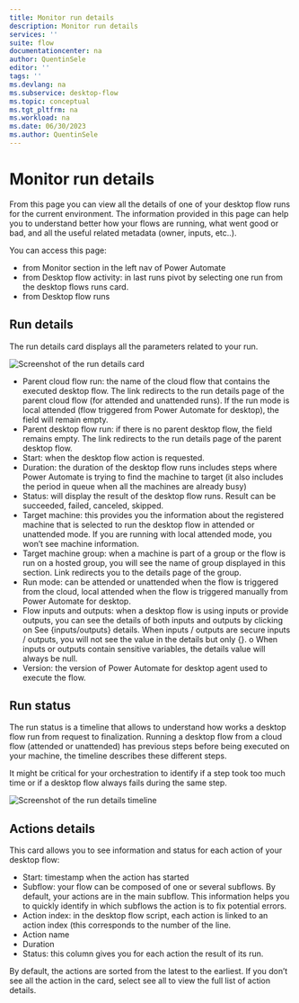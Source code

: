 ```yaml
---
title: Monitor run details
description: Monitor run details
services: ''
suite: flow
documentationcenter: na
author: QuentinSele
editor: ''
tags: ''
ms.devlang: na
ms.subservice: desktop-flow
ms.topic: conceptual
ms.tgt_pltfrm: na
ms.workload: na
ms.date: 06/30/2023
ms.author: QuentinSele
---
```


# Monitor run details 

From this page you can view all the details of one of your desktop flow runs for the current environment.
The information provided in this page can help you to understand better how your flows are running, what went good or bad, and all the useful related metadata (owner, inputs, etc..).

You can access this page:
- from Monitor section in the left nav of Power Automate
- from Desktop flow activity: in last runs pivot by selecting one run from the desktop flows runs card.
- from Desktop flow runs

## Run details

The run details card displays all the parameters related to your run.

  ![Screenshot of the run details card](media/run-details-card.png)

- Parent cloud flow run: the name of the cloud flow that contains the executed desktop flow. The link redirects to the run details page of the parent cloud flow (for attended and unattended runs). If the run mode is local attended (flow triggered from Power Automate for desktop), the field will remain empty.
- Parent desktop flow run: if there is no parent desktop flow, the field remains empty. The link redirects to the run details page of the parent desktop flow.
- Start: when the desktop flow action is requested.
- Duration: the duration of the desktop flow runs includes steps where Power Automate is trying to find the machine to target (it also includes the period in queue when all the machines are already busy)
- Status: will display the result of the desktop flow runs. Result can be succeeded, failed, canceled, skipped.
- Target machine: this provides you the information about the registered machine that is selected to run the desktop flow in attended or unattended mode. If you are running with local attended mode, you won’t see machine information.
- Target machine group: when a machine is part of a group or the flow is run on a hosted group, you will see the name of group displayed in this section. Link redirects you to the details page of the group.
- Run mode: can be attended or unattended when the flow is triggered from the cloud, local attended when the flow is triggered manually from Power Automate for desktop.
- Flow inputs and outputs: when a desktop flow is using inputs or provide outputs, you can see the details of both inputs and outputs by clicking on See {inputs/outputs} details. When inputs / outputs are secure inputs / outputs, you will not see the value in the details but only {}. o	When inputs or outputs contain sensitive variables, the details value will always be null. 
- Version: the version of Power Automate for desktop agent used to execute the flow.

## Run status

The run status is a timeline that allows to understand how works a desktop flow run from request to finalization. Running a desktop flow from a cloud flow (attended or unattended) has previous steps before being executed on your machine, the timeline describes these different steps.

It might be critical for your orchestration to identify if a step took too much time or if a desktop flow always fails during the same step.

  ![Screenshot of the run details timeline](media/Run-details-timeline.png)
  

## Actions details 
This card allows you to see information and status for each action of your desktop flow:
- Start: timestamp when the action has started
- Subflow: your flow can be composed of one or several subflows. By default, your actions are in the main subflow. This information helps you to quickly identify in which subflows the action is to fix potential errors.
- Action index: in the desktop flow script, each action is linked to an action index (this corresponds to the number of the line.
- Action name
- Duration
- Status: this column gives you for each action the result of its run. 

By default, the actions are sorted from the latest to the earliest. If you don’t see all the action in the card, select see all to view the full list of action details.







